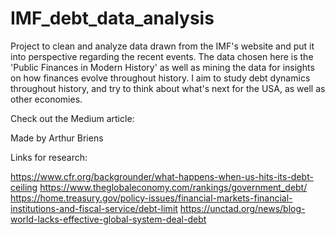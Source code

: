 # IMF_debt_data_analysis
Project to clean and analyze data drawn from the IMF's website and put it into perspective regarding the recent events. The data chosen here is the 'Public Finances in Modern History' as well as mining the data for insights on how finances evolve throughout history.
I aim to study debt dynamics throughout history, and try to think about what's next for the USA, as well as other economies.

Check out the Medium article:

Made by Arthur Briens 


Links for research:

https://www.cfr.org/backgrounder/what-happens-when-us-hits-its-debt-ceiling 
https://www.theglobaleconomy.com/rankings/government_debt/ 
https://home.treasury.gov/policy-issues/financial-markets-financial-institutions-and-fiscal-service/debt-limit 
https://unctad.org/news/blog-world-lacks-effective-global-system-deal-debt
